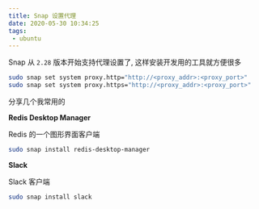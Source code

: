 ```yaml
---
title: Snap 设置代理
date: 2020-05-30 10:34:25
tags: 
 - ubuntu
---
```


Snap 从 `2.28` 版本开始支持代理设置了, 这样安装开发用的工具就方便很多

```bash
sudo snap set system proxy.http="http://<proxy_addr>:<proxy_port>"
sudo snap set system proxy.https="http://<proxy_addr>:<proxy_port>"
```

分享几个我常用的

**Redis Desktop Manager**

Redis 的一个图形界面客户端

```bash
sudo snap install redis-desktop-manager
```

**Slack**

Slack 客户端

```bash
sudo snap install slack
```

